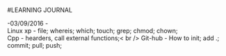 #LEARNING JOURNAL

-03/09/2016 - <br />
	Linux xp - file; whereis; which; touch; grep; chmod; chown;<br />
	Cpp - hearders, call external functions;< br />
	Git-hub - How to init; add .; commit; pull; push;<br />


